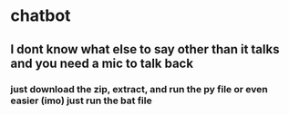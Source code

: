 # chatbot

## I dont know what else to say other than it talks and you need a mic to talk back
### just download the zip, extract, and run the py file or even easier (imo) just run the bat file
